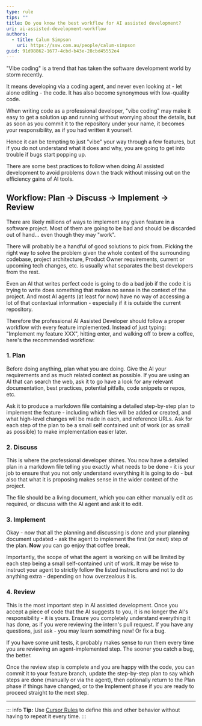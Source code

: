 ```yaml
---
type: rule
tips: ""
title: Do you know the best workflow for AI assisted development?
uri: ai-assisted-development-workflow
authors:
  - title: Calum Simpson
    uri: https://ssw.com.au/people/calum-simpson
guid: 91d98862-1677-4cbd-b43e-28cbd45552e4
---
```

"Vibe coding" is a trend that has taken the software development world by storm recently.

It means developing via a coding agent, and never even looking at - let alone editing - the code. It has also become synonymous with low-quality code.

When writing code as a professional developer, "vibe coding" may make it easy to get a solution up and running without worrying about the details, but as soon as you commit it to the repository under your name, it becomes your responsibility, as if you had written it yourself.

Hence it can be tempting to just "vibe" your way through a few features, but if you do not understand what it does and why, you are going to get into trouble if bugs start popping up.

There are some best practices to follow when doing AI assisted development to avoid problems down the track without missing out on the efficiency gains of AI tools.
        

<!--endintro-->

## Workflow: Plan → Discuss → Implement → Review

There are likely millions of ways to implement any given feature in a software project. Most of them are going to be bad and should be discarded out of hand... even though they may "work".

There will probably be a handful of good solutions to pick from. Picking the right way to solve the problem given the whole context of the surrounding codebase, project architecture, Product Owner requirements, current or upcoming tech changes, etc. is usually what separates the best developers from the rest.

Even an AI that writes perfect code is going to do a bad job if the code it is trying to write does something that makes no sense in the context of the project. And most AI agents (at least for now) have no way of accessing a lot of that contextual information - especially if it is outside the current repository.

Therefore the professional AI Assisted Developer should follow a proper workflow with every feature implemented. Instead of just typing: "Implement my feature XXX", hitting enter, and walking off to brew a coffee, here's the recommended workflow:

### 1. Plan

Before doing anything, plan what you are doing. Give the AI your requirements and as much related context as possible. If you are using an AI that can search the web, ask it to go have a look for any relevant documentation, best practices, potential pitfalls, code snippets or repos, etc.

Ask it to produce a markdown file containing a detailed step-by-step plan to implement the feature - including which files will be added or created, and what high-level changes will be made in each, and reference URLs. Ask for each step of the plan to be a small self contained unit of work (or as small as possible) to make implementation easier later.

### 2. Discuss

This is where the professional developer shines. You now have a detailed plan in a markdown file telling you exactly what needs to be done - it is your job to ensure that you not only understand everything it is going to do - but also that what it is proposing makes sense in the wider context of the project.

The file should be a living document, which you can either manually edit as required, or discuss with the AI agent and ask it to edit.

### 3. Implement

Okay - now that all the planning and discussing is done and your planning document updated - ask the agent to implement the first (or next) step of the plan. **Now** you can go enjoy that coffee break.

Importantly, the scope of what the agent is working on will be limited by each step being a small self-contained unit of work. It may be wise to instruct your agent to strictly follow the listed instructions and not to do anything extra - depending on how overzealous it is.

### 4. Review

This is the most important step in AI assisted development. Once you accept a piece of code that the AI suggests to you, it is no longer the AI's responsibility - it is yours. Ensure you completely understand everything it has done, as if you were reviewing the intern's pull request. If you have any questions, just ask - you may learn something new! Or fix a bug.

If you have some unit tests, it probably makes sense to run them every time you are reviewing an agent-implemented step. The sooner you catch a bug, the better.

Once the review step is complete and you are happy with the code, you can commit it to your feature branch, update the step-by-step plan to say which steps are done (manually or via the agent), then optionally return to the Plan phase if things have changed, or to the Implement phase if you are ready to proceed straight to the next step.

---

::: info
**Tip:** Use [Cursor Rules](https://docs.cursor.com/context/rules) to define this and other behavior without having to repeat it every time.
:::
